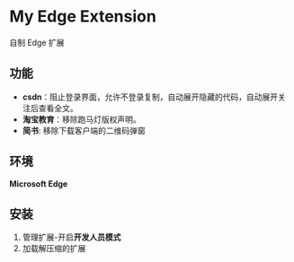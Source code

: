# My Edge Extension
自制 Edge 扩展
## 功能
- **csdn**：阻止登录界面，允许不登录复制，自动展开隐藏的代码，自动展开关注后查看全文。
- **淘宝教育**：移除跑马灯版权声明。
- **简书**: 移除下载客户端的二维码弹窗

## 环境
**Microsoft Edge**

## 安装
1. 管理扩展-开启**开发人员模式**
2. 加载解压缩的扩展
